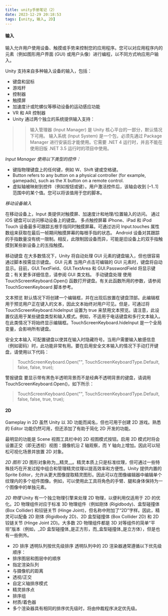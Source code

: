 ```yaml
---
title: unity手册笔记（2）
date: 2023-12-29 20:18:53
tags: [unity, 输入, 2D]
---
```


#### 输入
输入允许用户使用设备、触摸或手势来控制您的应用程序。您可以对应用程序内的元素（例如图形用户界面 (GUI) 或用户头像）进行编程，以不同方式响应用户输入。

Unity 支持来自多种输入设备的输入，包括：
- 键盘和鼠标
- 游戏杆
- 控制器
- 触摸屏
- 加速度计或陀螺仪等移动设备的运动感应功能
- VR 和 AR 控制器
- Unity 通过两个独立的系统提供输入支持：
>> 输入管理器 (Input Manager) 是 Unity 核心平台的一部分，默认情况下可用。
>> 输入系统 (Input System) 是一个包，必须先通过 Package Manager 进行安装后才能使用。它需要 .NET 4 运行时，并且不能在使用旧版 .NET 3.5 运行时的项目中使用。

*Input Manager 使用以下类型的控件：*

- 键指物理键盘上的任何键，例如 W、Shift 键或空格键。
- Button refers to any button on a physical controller (for example, gamepads), such as the X button on a remote control.
- 虚拟轴被映射到控件（例如按钮或键）。用户激活控件后，该轴会收到 [–1..1] 范围中的某个值。您可以将该值用于您的脚本。


*移动设备输入*

在移动设备上，Input 类提供对触摸屏、加速度计和地理/位置输入的访问。
通过 iOS 键盘可以访问移动设备上的键盘。
多点触控屏幕
iPhone、iPad 和 iPod Touch 设备最多可跟踪五根手指同时触摸屏幕。可通过访问 Input.touches 属性数组来获取在最后一帧期间触摸屏幕的每根手指的状态。
Android 设备对其跟踪的手指数量没有统一限制。相反，此限制因设备而异，可能是旧设备上的双手指触摸到某些新设备上的五指触摸。

移动键盘
在大多数情况下，Unity 将自动处理 GUI 元素的键盘输入，但也很容易通过脚本按需显示键盘。
GUI 元素
当用户点击可编辑的 GUI 元素时，键盘将自动显示。目前，GUI.TextField、GUI.TextArea 和 GUI.PasswordField 将显示键盘；有关更多详细信息，请参阅 GUI 类文档。
手动键盘处理
使用 TouchScreenKeyboard.Open() 函数打开键盘。有关此函数所用的参数，请参阅 TouchScreenKeyboard 脚本参考。

文本预览
默认情况下将创建一个编辑框，并在出现后放置在键盘顶部。此编辑框用于预览用户正在键入的文本，因此文本始终对用户可见。但是，可通过将 TouchScreenKeyboard.hideInput 设置为 true 来禁用文本预览。请注意，此设置仅适用于某些键盘类型和输入模式。例如，不适用于电话键盘和多行文本输入。在此类情况下将始终显示编辑框。TouchScreenKeyboard.hideInput 是一个全局变量，会影响所有键盘。

安全文本输入
可配置键盘以使其在输入时隐藏符号。当用户需要输入敏感信息（例如密码）时，此功能非常有用。要在启用安全文本输入的情况下手动打开键盘，请使用以下代码：
> TouchScreenKeyboard.Open("", TouchScreenKeyboardType.Default, false, false, true);

警报键盘
要显示带有黑色半透明背景而不是经典不透明背景的键盘，请调用 TouchScreenKeyboard.Open()，如下所示：
> TouchScreenKeyboard.Open("", TouchScreenKeyboardType.Default, false, false, true, true);

#### 2D

Gameplay in 2D
虽然 Unity 以 3D 功能而闻名，但也可用于创建 2D 游戏。熟悉的 Editor 功能仍然可用，但还添加了有助于简化 2D 开发的功能。

最明显的功能是 Scene 视图工具栏中的 2D 视图模式按钮。启用 2D 模式时将会设置正交（即无透视）视图：摄像机沿 Z 轴观察，而 Y 轴向上增加。因此可以轻松可视化场景并放置 2D 对象。

*2D 图形*
2D 图形对象称为__精灵__。精灵本质上只是标准纹理，但可通过一些特殊技巧在开发过程中组合和管理精灵纹理以提高效率和方便性。Unity 提供内置的 Sprite Editor，允许从更大图像提取精灵图形。因此可以在图像编辑器中编辑单个纹理内的多个组件图像。例如，可以使用此工具将角色的手臂、腿和身体保持为一个图像中的单独元素。

*2D 物理*
Unity 有一个独立物理引擎来处理 2D 物理，以便利用仅适用于 2D 的优化。2D 物理组件对应于标准 3D 物理组件（例如刚体 (Rigidbody)、盒型碰撞体 (Box Collider) 和铰链关节 (Hinge Joint)，但名称中附加了“2D”字样。因此，精灵可以配备 2D 刚体 (Rigidbody 2D)、2D 盒型碰撞体 (Box Collider 2D) 和 2D 铰链关节 (Hinge Joint 2D)。大多数 2D 物理组件都是 3D 对等组件的简单“平坦”版本（例如，_2D 盒型碰撞体_是正方形，而_盒型碰撞体_是立方体），但是也有一些例外。

- 2D 排序
透明队列按优先级排序
透明队列中的 2D 渲染器通常遵循以下优先级顺序：
- 排序图层和图层中的顺序
- 指定渲染队列
- 与摄像机的距离
- 透视/正交
- 自定义轴排序模式
- 精灵排序点
- 排序组
- 材质/着色器
- 多个渲染器具有相同的排序优先级时，将由仲裁程序决定优先级。
